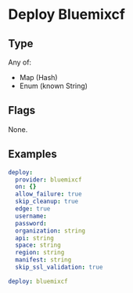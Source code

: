 # Deploy Bluemixcf



## Type

Any of:

* Map (Hash)
* Enum (known String)

## Flags

None.


## Examples

```yaml
deploy:
  provider: bluemixcf
  on: {}
  allow_failure: true
  skip_cleanup: true
  edge: true
  username: 
  password: 
  organization: string
  api: string
  space: string
  region: string
  manifest: string
  skip_ssl_validation: true
```

```yaml
deploy: bluemixcf

```

